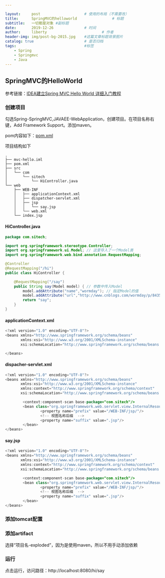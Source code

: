 ```yaml
---

layout:     post   				    # 使用的布局（不需要改）
title:      SpringMVC的helloworld				# 标题 
subtitle:   一切都是对象 #副标题
date:       2019-12-26 				# 时间
author:     liberty 						# 作者
header-img: img/post-bg-2015.jpg 	#这篇文章标题背景图片
catalog: true 						# 是否归档
tags:								#标签
    - Spring
    - Springmvc
	- Java
---
```


## SpringMVC的HelloWorld

参考链接：[IDEA建立Spring MVC Hello World 详细入门教程](https://www.cnblogs.com/wormday/p/8435617.html)

### 创建项目
勾选Spring-SpringMVC,JAVAEE-WebApplication，创建项目。在项目名称右键，Add Framework Support。添加maven。

pom内容如下：[pom.xml](2019-12-26-pom.xml.md)

项目结构如下

```
.
├── mvc-hello.iml
├── pom.xml
├── src
│   └── com
│       └── sitech
│           └── HiController.java
└── web
    ├── WEB-INF
    │   ├── applicationContext.xml
    │   ├── dispatcher-servlet.xml
    │   ├── jsp
    │   │   └── say.jsp
    │   └── web.xml
    └── index.jsp
```

#### HiController.java

```java
package com.sitech;

import org.springframework.stereotype.Controller;
import org.springframework.ui.Model; // 这里导入了一个Model类
import org.springframework.web.bind.annotation.RequestMapping;

@Controller
@RequestMapping("/hi")
public class HiController {

    @RequestMapping("/say")
    public String say(Model model) { // 参数中传入Model
        model.addAttribute("name","wormday"); // 指定Model的值
        model.addAttribute("url","http://www.cnblogs.com/wormday/p/8435617.html"); // 指定Model的值
        return "say";
    }
}
```

#### applicationContext.xml

```java
<?xml version="1.0" encoding="UTF-8"?>
<beans xmlns="http://www.springframework.org/schema/beans"
       xmlns:xsi="http://www.w3.org/2001/XMLSchema-instance"
       xsi:schemaLocation="http://www.springframework.org/schema/beans http://www.springframework.org/schema/beans/spring-beans.xsd">

</beans>
```

#### dispacher-servlet.xml

```java
<?xml version="1.0" encoding="UTF-8"?>
<beans xmlns="http://www.springframework.org/schema/beans"
       xmlns:xsi="http://www.w3.org/2001/XMLSchema-instance"
       xmlns:context="http://www.springframework.org/schema/context"
       xsi:schemaLocation="http://www.springframework.org/schema/beans http://www.springframework.org/schema/beans/spring-beans.xsd http://www.springframework.org/schema/context http://www.springframework.org/schema/context/spring-context.xsd">

        <context:component-scan base-package="com.sitech"/>
        <bean class="org.springframework.web.servlet.view.InternalResourceViewResolver">
                <property name="prefix" value="/WEB-INF/jsp/"/>
                <!-- 视图名称后缀  -->
                <property name="suffix" value=".jsp"/>
        </bean>
</beans>

```

#### say.jsp

```java
<?xml version="1.0" encoding="UTF-8"?>
<beans xmlns="http://www.springframework.org/schema/beans"
       xmlns:xsi="http://www.w3.org/2001/XMLSchema-instance"
       xmlns:context="http://www.springframework.org/schema/context"
       xsi:schemaLocation="http://www.springframework.org/schema/beans http://www.springframework.org/schema/beans/spring-beans.xsd http://www.springframework.org/schema/context http://www.springframework.org/schema/context/spring-context.xsd">

        <context:component-scan base-package="com.sitech"/>
        <bean class="org.springframework.web.servlet.view.InternalResourceViewResolver">
                <property name="prefix" value="/WEB-INF/jsp/"/>
                <!-- 视图名称后缀  -->
                <property name="suffix" value=".jsp"/>
        </bean>
</beans>
```

### 添加tomcat配置

### 添加artifact

选择“项目名-exploded”，因为是使用maven，所以不用手动添加依赖

### 运行

点击运行，访问路径：http://localhost:8080/hi/say

